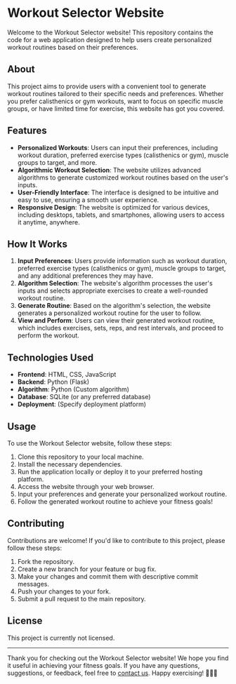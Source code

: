 # Workout Selector Website

Welcome to the Workout Selector website! This repository contains the code for a web application designed to help users create personalized workout routines based on their preferences.

## About

This project aims to provide users with a convenient tool to generate workout routines tailored to their specific needs and preferences. Whether you prefer calisthenics or gym workouts, want to focus on specific muscle groups, or have limited time for exercise, this website has got you covered.

## Features

- **Personalized Workouts**: Users can input their preferences, including workout duration, preferred exercise types (calisthenics or gym), muscle groups to target, and more.
- **Algorithmic Workout Selection**: The website utilizes advanced algorithms to generate customized workout routines based on the user's inputs.
- **User-Friendly Interface**: The interface is designed to be intuitive and easy to use, ensuring a smooth user experience.
- **Responsive Design**: The website is optimized for various devices, including desktops, tablets, and smartphones, allowing users to access it anytime, anywhere.

## How It Works

1. **Input Preferences**: Users provide information such as workout duration, preferred exercise types (calisthenics or gym), muscle groups to target, and any additional preferences they may have.
2. **Algorithm Selection**: The website's algorithm processes the user's inputs and selects appropriate exercises to create a well-rounded workout routine.
3. **Generate Routine**: Based on the algorithm's selection, the website generates a personalized workout routine for the user to follow.
4. **View and Perform**: Users can view their generated workout routine, which includes exercises, sets, reps, and rest intervals, and proceed to perform the workout.

## Technologies Used

- **Frontend**: HTML, CSS, JavaScript
- **Backend**: Python (Flask)
- **Algorithm**: Python (Custom algorithm)
- **Database**: SQLite (or any preferred database)
- **Deployment**: (Specify deployment platform)

## Usage

To use the Workout Selector website, follow these steps:

1. Clone this repository to your local machine.
2. Install the necessary dependencies.
3. Run the application locally or deploy it to your preferred hosting platform.
4. Access the website through your web browser.
5. Input your preferences and generate your personalized workout routine.
6. Follow the generated workout routine to achieve your fitness goals!

## Contributing

Contributions are welcome! If you'd like to contribute to this project, please follow these steps:

1. Fork the repository.
2. Create a new branch for your feature or bug fix.
3. Make your changes and commit them with descriptive commit messages.
4. Push your changes to your fork.
5. Submit a pull request to the main repository.

## License

This project is currently not licensed.

---

Thank you for checking out the Workout Selector website! We hope you find it useful in achieving your fitness goals. If you have any questions, suggestions, or feedback, feel free to [contact us](mailto:example@email.com). Happy exercising! 🏋️‍♂️💪
